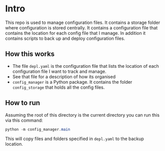 # Intro
This repo is used to manage configuration files. It contains a storage folder
where configuration is stored centrally. It contains a configuration file that
contains the location for each config file that I manage. In addition it contains
scripts to back up and deploy configuration files.

## How this works
- The file `depl.yaml` is the configuration file that lists the location of each
configuration file I want to track and manage.
- See that file for a description of how its organised
- `config_manager` is a Python package. It contains the folder `config_storage`
that holds all the config files. 

## How to run
Assuming the root of this directory is the current directory you can run this
via this command:
```powershell
python -m config_manager.main
```
This will copy files and folders specified in `depl.yaml` to the backup location.